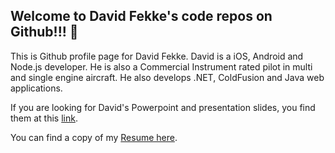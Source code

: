 ## Welcome to David Fekke's code repos on Github!!! 👋

This is Github profile page for David Fekke. David is a iOS, Android and Node.js developer. He is also a Commercial Instrument rated pilot in multi and single engine aircraft. He also develops .NET, ColdFusion and Java web applications.

If you are looking for David's Powerpoint and presentation slides, you find them at this [link](https://slides.com/davidfekke/).

You can find a copy of my [Resume here](https://fek.io/resume).

<!--
**davidfekke/davidfekke** is a ✨ _special_ ✨ repository because its `README.md` (this file) appears on your GitHub profile.

Here are some ideas to get you started:

- 🔭 I’m currently working on ...
- 🌱 I’m currently learning ...
- 👯 I’m looking to collaborate on ...
- 🤔 I’m looking for help with ...
- 💬 Ask me about ...
- 📫 How to reach me: ...
- 😄 Pronouns: ...
- ⚡ Fun fact: ...
-->
